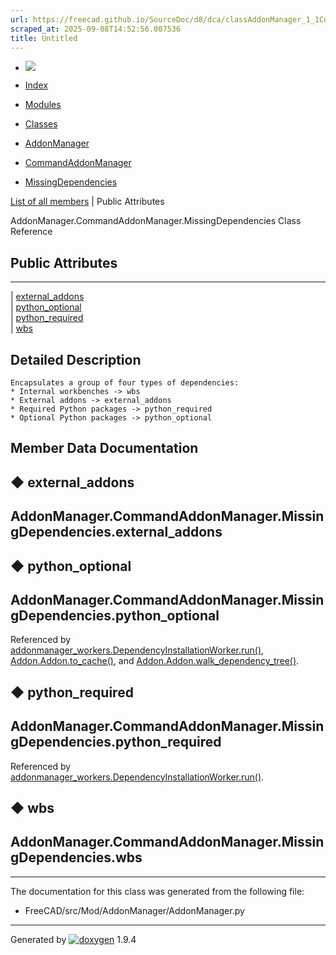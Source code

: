 ```yaml
---
url: https://freecad.github.io/SourceDoc/d8/dca/classAddonManager_1_1CommandAddonManager_1_1MissingDependencies.html
scraped_at: 2025-09-08T14:52:56.007536
title: Untitled
---
```


  * [ ![](https://www.freecad.org/svg/logo-freecad.svg) ](https://freecadweb.org "FreeCAD")
  * [Index](../../index.html "Index")
  * [Modules](../../modules.html "Modules list")
  * [Classes](../../annotated.html "Annotated list")

  * [AddonManager](../../da/d1f/namespaceAddonManager.html)
  * [CommandAddonManager](../../d3/d48/classAddonManager_1_1CommandAddonManager.html)
  * [MissingDependencies](../../d8/dca/classAddonManager_1_1CommandAddonManager_1_1MissingDependencies.html)

[List of all members](../../d2/dfe/classAddonManager_1_1CommandAddonManager_1_1MissingDependencies-members.html) | Public Attributes

AddonManager.CommandAddonManager.MissingDependencies Class Reference

##  Public Attributes  
  
---  
|
[external_addons](../../d8/dca/classAddonManager_1_1CommandAddonManager_1_1MissingDependencies.html#a6e1f91fdb155ad38279b8ef416fdc75e)  
|
[python_optional](../../d8/dca/classAddonManager_1_1CommandAddonManager_1_1MissingDependencies.html#a52f9cb9122c2aa0d09d652812ad01760)  
|
[python_required](../../d8/dca/classAddonManager_1_1CommandAddonManager_1_1MissingDependencies.html#a70ab57966406441198c4531b5efc625e)  
|
[wbs](../../d8/dca/classAddonManager_1_1CommandAddonManager_1_1MissingDependencies.html#af7eb0794d028b6cc4b3b9b5e8783ebb7)  
  
## Detailed Description

    
    
    Encapsulates a group of four types of dependencies:
    * Internal workbenches -> wbs
    * External addons -> external_addons
    * Required Python packages -> python_required
    * Optional Python packages -> python_optional
    

## Member Data Documentation

## ◆ external_addons

AddonManager.CommandAddonManager.MissingDependencies.external_addons  
---  
  
## ◆ python_optional

AddonManager.CommandAddonManager.MissingDependencies.python_optional  
---  
  
Referenced by
[addonmanager_workers.DependencyInstallationWorker.run()](../../d1/dc5/classaddonmanager__workers_1_1DependencyInstallationWorker.html#a1a9736210fa3ae7feb0c78df6452e181),
[Addon.Addon.to_cache()](../../d8/d91/classAddon_1_1Addon.html#aba84dd320889a7cb37c99a8b8cdc87f5),
and
[Addon.Addon.walk_dependency_tree()](../../d8/d91/classAddon_1_1Addon.html#ae50a0aa2397e9da1e2ab6e3372dd48be).

## ◆ python_required

AddonManager.CommandAddonManager.MissingDependencies.python_required  
---  
  
Referenced by
[addonmanager_workers.DependencyInstallationWorker.run()](../../d1/dc5/classaddonmanager__workers_1_1DependencyInstallationWorker.html#a1a9736210fa3ae7feb0c78df6452e181).

## ◆ wbs

AddonManager.CommandAddonManager.MissingDependencies.wbs  
---  
  
* * *

The documentation for this class was generated from the following file:

  * FreeCAD/src/Mod/AddonManager/AddonManager.py

* * *

Generated by
[![doxygen](../../doxygen.svg)](https://www.doxygen.org/index.html) 1.9.4

